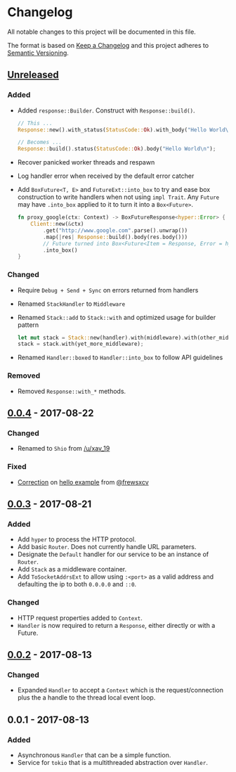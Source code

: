 # Changelog
All notable changes to this project will be documented in this file.

The format is based on [Keep a Changelog](http://keepachangelog.com/en/1.0.0/)
and this project adheres to [Semantic Versioning](http://semver.org/spec/v2.0.0.html).

## [Unreleased]
### Added
  - Added `response::Builder`. Construct with `Response::build()`.

    ```rust
    // This ...
    Response::new().with_status(StatusCode::Ok).with_body("Hello World\n");

    // Becomes ...
    Response::build().status(StatusCode::Ok).body("Hello World\n");
    ```

  - Recover panicked worker threads and respawn
  - Log handler error when received by the default error catcher
  - Add `BoxFuture<T, E>` and `FutureExt::into_box` to try and ease box construction to write handlers when not using `impl Trait`. Any `Future` may have `.into_box` applied to it to turn it into a `Box<Future>`.

    ```rust
    fn proxy_google(ctx: Context) -> BoxFutureResponse<hyper::Error> {
        Client::new(&ctx)
            .get("http://www.google.com".parse().unwrap())
            .map(|res| Response::build().body(res.body()))
            // Future turned into Box<Future<Item = Response, Error = hyper::Error>> which BoxFutureResponse<hyper::Error> is an alias of
            .into_box()
    }
    ```

### Changed
  - Require `Debug + Send + Sync` on errors returned from handlers
  - Renamed `StackHandler` to `Middleware`
  - Renamed `Stack::add` to `Stack::with` and optimized usage for builder pattern

    ```rust
    let mut stack = Stack::new(handler).with(middleware).with(other_middleware);
    stack = stack.with(yet_more_middleware);
    ```

  - Renamed `Handler::boxed` to `Handler::into_box` to follow API guidelines

### Removed
  - Removed `Response::with_*` methods.

## [0.0.4] - 2017-08-22
### Changed
  - Renamed to `Shio` from [/u/xav_19](https://www.reddit.com/u/xav_19)

### Fixed
  - [Correction](https://github.com/mehcode/shio-rs/pull/2) on [hello example](https://github.com/mehcode/shio-rs/blob/v0.0.4/examples/hello.rs) from [@frewsxcv](https://github.com/frewsxcv)

## [0.0.3] - 2017-08-21
### Added
  - Add `hyper` to process the HTTP protocol.
  - Add basic `Router`. Does not currently handle URL parameters.
  - Designate the `Default` handler for our service to be an instance of `Router`.
  - Add `Stack` as a middleware container.
  - Add `ToSocketAddrsExt` to allow using `:<port>` as a valid address and defaulting the ip to both `0.0.0.0` and `::0`.

### Changed
  - HTTP request properties added to `Context`.
  - `Handler` is now required to return a `Response`, either directly or with a Future.

## [0.0.2] - 2017-08-13
### Changed
  - Expanded `Handler` to accept a `Context` which is the request/connection plus the a handle to the thread local event loop.

## 0.0.1 - 2017-08-13
### Added
  - Asynchronous `Handler` that can be a simple function.
  - Service for `tokio` that is a multithreaded abstraction over `Handler`.

[Unreleased]: ../../compare/v0.0.4...HEAD
[0.0.4]: ../../compare/v0.0.3...v0.0.4
[0.0.3]: ../../compare/v0.0.2...v0.0.3
[0.0.2]: ../../compare/v0.0.1...v0.0.2
